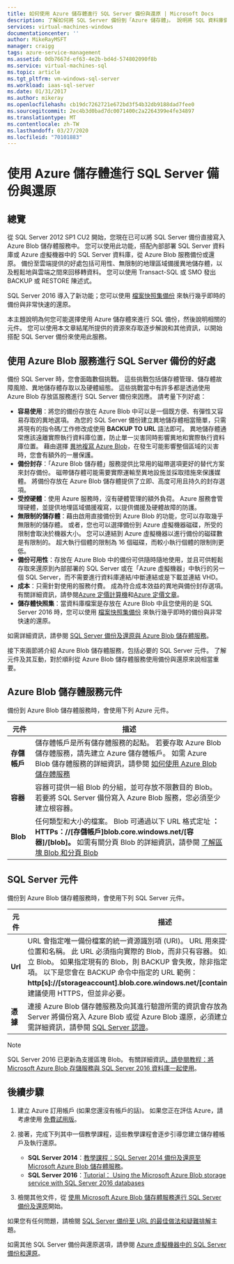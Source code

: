 ```yaml
---
title: 如何使用 Azure 儲存體進行 SQL Server 備份與還原 | Microsoft Docs
description: 了解如何將 SQL Server 備份到「Azure 儲存體」。 說明將 SQL 資料庫備份到「Azure 儲存體」的好處。
services: virtual-machines-windows
documentationcenter: ''
author: MikeRayMSFT
manager: craigg
tags: azure-service-management
ms.assetid: 0db7667d-ef63-4e2b-bd4d-574802090f8b
ms.service: virtual-machines-sql
ms.topic: article
ms.tgt_pltfrm: vm-windows-sql-server
ms.workload: iaas-sql-server
ms.date: 01/31/2017
ms.author: mikeray
ms.openlocfilehash: cb19dc7262721e672bd3f54b32db9188dad7fee0
ms.sourcegitcommit: 2ec4b3d0bad7dc0071400c2a2264399e4fe34897
ms.translationtype: MT
ms.contentlocale: zh-TW
ms.lasthandoff: 03/27/2020
ms.locfileid: "70101883"
---
```

# <a name="use-azure-storage-for-sql-server-backup-and-restore"></a>使用 Azure 儲存體進行 SQL Server 備份與還原
## <a name="overview"></a>總覽
從 SQL Server 2012 SP1 CU2 開始，您現在已可以將 SQL Server 備份直接寫入 Azure Blob 儲存體服務中。 您可以使用此功能，搭配內部部署 SQL Server 資料庫或 Azure 虛擬機器中的 SQL Server 資料庫，從 Azure Blob 服務備份或還原。 備份至雲端提供的好處包括可用性、無限制的地理區域備援異地儲存體，以及輕鬆地與雲端之間來回移轉資料。 您可以使用 Transact-SQL 或 SMO 發出 BACKUP 或 RESTORE 陳述式。

SQL Server 2016 導入了新功能；您可以使用 [檔案快照集備份](https://msdn.microsoft.com/library/mt169363.aspx) 來執行幾乎即時的備份與非常快速的還原。

本主題說明為何您可能選擇使用 Azure 儲存體來進行 SQL 備份，然後說明相關的元件。 您可以使用本文章結尾所提供的資源來存取逐步解說和其他資訊，以開始搭配 SQL Server 備份來使用此服務。

## <a name="benefits-of-using-the-azure-blob-service-for-sql-server-backups"></a>使用 Azure Blob 服務進行 SQL Server 備份的好處
備份 SQL Server 時，您會面臨數個挑戰。 這些挑戰包括儲存體管理、儲存體故障風險、異地儲存體存取以及硬體組態。 這些挑戰當中有許多都是透過使用 Azure Blob 存放區服務進行 SQL Server 備份來因應。 請考量下列好處：

* **容易使用**：將您的備份存放在 Azure Blob 中可以是一個既方便、有彈性又容易存取的異地選項。 為您的 SQL Server 備份建立異地儲存體相當簡單，只需將現有的指令碼/工作修改成使用 **BACKUP TO URL** 語法即可。 異地儲存體通常應該遠離實際執行資料庫位置，防止單一災害同時影響異地和實際執行資料庫位置。 藉由選擇 [異地複寫 Azure Blob](../../../storage/common/storage-redundancy.md)，在發生可能影響整個區域的災害時，您會有額外的一層保護。
* **備份封存**：「Azure Blob 儲存體」服務提供比常用的磁帶選項更好的替代方案來封存備份。 磁帶儲存體可能需要實際運輸至異地設施並採取措施來保護媒體。 將備份存放在 Azure Blob 儲存體提供了立即、高度可用且持久的封存選項。
* **受控硬體**：使用 Azure 服務時，沒有硬體管理的額外負荷。 Azure 服務會管理硬體，並提供地埋區域備援複寫，以提供備援及硬體故障的防護。
* **無限制的儲存體**：藉由啟用直接備份到 Azure Blob 的功能，您可以存取幾乎無限制的儲存體。 或者，您也可以選擇備份到 Azure 虛擬機器磁碟，所受的限制會取決於機器大小。 您可以連結到 Azure 虛擬機器以進行備份的磁碟數是有限制的。 超大執行個體的限制為 16 個磁碟，而較小執行個體的限制則更低。
* **備份可用性**：存放在 Azure Blob 中的備份可供隨時隨地使用，並且可供輕鬆存取來還原到內部部署的 SQL Server 或在「Azure 虛擬機器」中執行的另一個 SQL Server，而不需要進行資料庫連結/中斷連結或是下載並連結 VHD。
* **成本**：只需針對使用的服務付費。 成為符合成本效益的異地與備份封存選項。 有關詳細資訊，請參閱[Azure 定價計算機](https://go.microsoft.com/fwlink/?LinkId=277060 "定價計算機")和[Azure 定價文章](https://go.microsoft.com/fwlink/?LinkId=277059 "定價文章")。
* **儲存體快照集**：當資料庫檔案是存放在 Azure Blob 中且您使用的是 SQL Server 2016 時，您可以使用 [檔案快照集備份](https://msdn.microsoft.com/library/mt169363.aspx) 來執行幾乎即時的備份與非常快速的還原。

如需詳細資訊，請參閱 [SQL Server 備份及還原與 Azure Blob 儲存體服務](https://go.microsoft.com/fwlink/?LinkId=271617)。

接下來兩節將介紹 Azure Blob 儲存體服務，包括必要的 SQL Server 元件。 了解元件及其互動，對於順利從 Azure Blob 儲存體服務使用備份與還原來說相當重要。

## <a name="azure-blob-storage-service-components"></a>Azure Blob 儲存體服務元件
備份到 Azure Blob 儲存體服務時，會使用下列 Azure 元件。

| 元件 | 描述 |
| --- | --- |
| **存儲帳戶** |儲存體帳戶是所有儲存體服務的起點。 若要存取 Azure Blob 儲存體服務，請先建立 Azure 儲存體帳戶。 如需 Azure Blob 儲存體服務的詳細資訊，請參閱 [如何使用 Azure Blob 儲存體服務](https://azure.microsoft.com/develop/net/how-to-guides/blob-storage/) |
| **容器** |容器可提供一組 Blob 的分組，並可存放不限數目的 Blob。 若要將 SQL Server 備份寫入 Azure Blob 服務，您必須至少建立根容器。 |
| **Blob** |任何類型和大小的檔案。 Blob 可通過以下 URL 格式定址 **：HTTPs：//[存儲帳戶]blob.core.windows.net/[容器]/[blob]。** 如需有關分頁 Blob 的詳細資訊，請參閱 [了解區塊 Blob 和分頁 Blob](https://msdn.microsoft.com/library/azure/ee691964.aspx) |

## <a name="sql-server-components"></a>SQL Server 元件
備份到 Azure Blob 儲存體服務時，會使用下列 SQL Server 元件。

| 元件 | 描述 |
| --- | --- |
| **Url** |URL 會指定唯一備份檔案的統一資源識別項 (URI)。 URL 用來提供 SQL Server 備份檔的位置和名稱。 此 URL 必須指向實際的 Blob，而非只有容器。 如果 Blob 不存在，就會建立 Blob。 如果指定現有的 Blob，則 BACKUP 會失敗，除非指定了 > WITH FORMAT 選項。 以下是您會在 BACKUP 命令中指定的 URL 範例： **http[s]://[storageaccount].blob.core.windows.net/[container]/[FILENAME.bak]**。 建議使用 HTTPS，但並非必要。 |
| **憑據** |連接 Azure Blob 儲存體服務及向其進行驗證所需的資訊會存放為認證。  為了讓 SQL Server 將備份寫入 Azure Blob 或從 Azure Blob 還原，必須建立 SQL Server 認證。 如需詳細資訊，請參閱 [SQL Server 認證](https://msdn.microsoft.com/library/ms189522.aspx)。 |

> [!NOTE]
> SQL Server 2016 已更新為支援區塊 Blob。 有關詳細資訊[，請參閱教程：將 Microsoft Azure Blob 存儲服務與 SQL Server 2016 資料庫一起使用](https://msdn.microsoft.com/library/dn466438.aspx)。
> 
> 

## <a name="next-steps"></a>後續步驟
1. 建立 Azure 訂用帳戶 (如果您還沒有帳戶的話)。 如果您正在評估 Azure，請考慮使用 [免費試用版](https://azure.microsoft.com/free/)。
2. 接著，完成下列其中一個教學課程，這些教學課程會逐步引導您建立儲存體帳戶及執行還原。
   
   * **SQL Server 2014**：[教學課程：SQL Server 2014 備份及還原至 Microsoft Azure Blob 儲存體服務](https://msdn.microsoft.com/library/jj720558\(v=sql.120\).aspx)。
   * **SQL Server 2016**：[Tutorial： Using the Microsoft Azure Blob storage service with SQL Server 2016 databases](https://msdn.microsoft.com/library/dn466438.aspx)
3. 檢閱其他文件，從 [使用 Microsoft Azure Blob 儲存體服務進行 SQL Server 備份及還原](https://msdn.microsoft.com/library/jj919148.aspx)開始。

如果您有任何問題，請檢閱 [SQL Server 備份至 URL 的最佳做法和疑難排解](https://msdn.microsoft.com/library/jj919149.aspx)主題。

如需其他 SQL Server 備份與還原選項，請參閱 [Azure 虛擬機器中的 SQL Server 備份和還原](virtual-machines-windows-sql-backup-recovery.md)。

